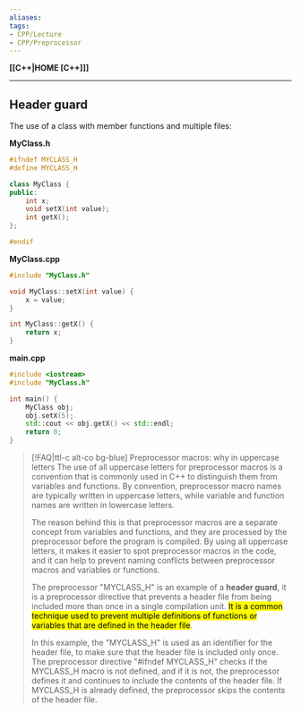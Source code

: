 ```yaml
---
aliases:
tags:
- CPP/Lecture
- CPP/Preprocessor
---
```

**[[C++|HOME [C++]]]**

---
## Header guard
The use of a class with member functions and multiple files:

**MyClass.h**
```cpp
#ifndef MYCLASS_H
#define MYCLASS_H

class MyClass {
public:
    int x;
    void setX(int value);
    int getX();
};

#endif
```
**MyClass.cpp**
```cpp
#include "MyClass.h"

void MyClass::setX(int value) {
    x = value;
}

int MyClass::getX() {
    return x;
}
```
**main.cpp**
```cpp
#include <iostream>
#include "MyClass.h"

int main() {
    MyClass obj;
    obj.setX(5);
    std::cout << obj.getX() << std::endl;
    return 0;
}
```

>[!FAQ|ttl-c alt-co bg-blue] Preprocessor macros: why in uppercase letters
> The use of all uppercase letters for preprocessor macros is a convention that is commonly used in C++ to distinguish them from variables and functions. By convention, preprocessor macro names are typically written in uppercase letters, while variable and function names are written in lowercase letters.
> 
> The reason behind this is that preprocessor macros are a separate concept from variables and functions, and they are processed by the preprocessor before the program is compiled. By using all uppercase letters, it makes it easier to spot preprocessor macros in the code, and it can help to prevent naming conflicts between preprocessor macros and variables or functions.
> 
> The preprocessor "MYCLASS_H" is an example of a **header guard**, it is a preprocessor directive that prevents a header file from being included more than once in a single compilation unit. <mark class="hltr-blue">It is a common technique used to prevent multiple definitions of functions or variables that are defined in the header file</mark>.
> 
> In this example, the "MYCLASS_H" is used as an identifier for the header file, to make sure that the header file is included only once. The preprocessor directive "#ifndef MYCLASS_H" checks if the MYCLASS_H macro is not defined, and if it is not, the preprocessor defines it and continues to include the contents of the header file. If MYCLASS_H is already defined, the preprocessor skips the contents of the header file.